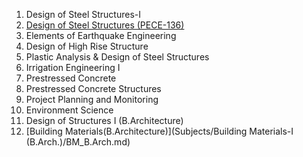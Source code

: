 1. Design of Steel Structures-I
2. [Design of Steel Structures (PECE-136)](Sessions.md)
3. Elements of Earthquake Engineering
4. Design of High Rise Structure
5. Plastic Analysis & Design of Steel Structures
6. Irrigation Engineering I
7. Prestressed Concrete
8. Prestressed Concrete Structures
9. Project Planning and Monitoring
10. Environment Science
11. Design of Structures I (B.Architecture)
12. [Building Materials(B.Architecture)](Subjects/Building Materials-I (B.Arch.)/BM_B.Arch.md)
